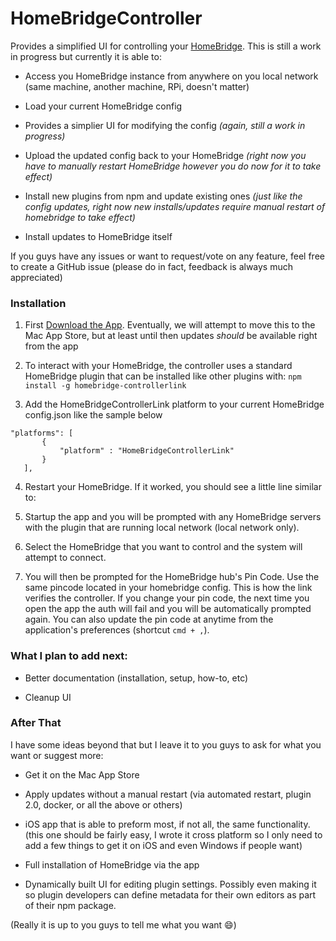 # HomeBridgeController
Provides a simplified UI for controlling your [HomeBridge](https://github.com/nfarina/homebridge).  This is still a work in progress but currently it is able to:

- Access you HomeBridge instance from anywhere on you local network (same machine, another machine, RPi, doesn't matter)

- Load your current HomeBridge config

- Provides a simplier UI for modifying the config  _(again, still a work in progress)_

- Upload the updated config back to your HomeBridge  _(right now you have to manually restart HomeBridge however you do now for it to take effect)_

- Install new plugins from npm and update existing ones  _(just like the config updates, right now new installs/updates require manual restart of homebridge to take effect)_

- Install updates to HomeBridge itself


If you guys have any issues or want to request/vote on any feature, feel free to create a GitHub issue (please do in fact, feedback is always much appreciated)


### Installation

1. First [Download the App](https://s3.amazonaws.com/enferra-homebridgecontroller-release/HomeBridgeController/HomeBridgeController.dmg). Eventually, we will attempt to move this to the Mac App Store, but at least until then updates _should_ be available right from the app

2. To interact with your HomeBridge, the controller uses a standard HomeBridge plugin that can be installed like other plugins with:
  `npm install -g homebridge-controllerlink`

3. Add the HomeBridgeControllerLink platform to your current HomeBridge config.json like the sample below
 ```
"platforms": [
		{
			"platform" : "HomeBridgeControllerLink"
		}
	],
```

4. Restart your HomeBridge. If it worked, you should see a little line similar to:

5. Startup the app and you will be prompted with any HomeBridge servers with the plugin that are running local network (local network only).

6. Select the HomeBridge that you want to control and the system will attempt to connect.

7. You will then be prompted for the HomeBridge hub's Pin Code. Use the same pincode located in your homebridge config. This is how the link verifies the controller.  If you change your pin code, the next time you open the app the auth will fail and you will be automatically prompted again. You can also update the pin code at anytime from the application's preferences (shortcut `cmd + ,`).

 


### What I plan to add next:

- Better documentation (installation, setup, how-to, etc)

- Cleanup UI


### After That
I have some ideas beyond that but I leave it to you guys to ask for what you want or suggest more:

- Get it on the Mac App Store

- Apply updates without a manual restart (via automated restart, plugin 2.0, docker, or all the above or others)

- iOS app that is able to preform most, if not all, the same functionality. (this one should be fairly easy, I wrote it cross platform so I only need to add a few things to get it on iOS and even Windows if people want)

- Full installation of HomeBridge via the app

- Dynamically built UI for editing plugin settings. Possibly even making it so plugin developers can define metadata for their own editors as part of their npm package.

(Really it is up to you guys to tell me what you want :smile:)
